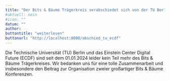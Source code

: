 ```yaml
---
title: "Der Bits & Bäume Trägerkreis verabschiedet sich von der TU Berlin und dem ECDF"
#aktuell: nein
#icon: ""
datum: ""
author: 
buttontitle: "weiterlesen"
buttonurl: "http://localhost:8080/abschied_tu_ecdf"
---
```

Die Technische Universität (TU) Berlin und das Einstein Center Digital Future (ECDF) sind seit dem 01.01.2024 leider kein Teil mehr des Bits & Bäume Trägerkreises. Wir bedanken uns für eine tolle Zusammenarbeit und insbesondere den Beitrag zur Organisation zweier großartiger Bits & Bäume Konferenzen.

